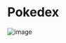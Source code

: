 # Pokedex
 ![image](https://user-images.githubusercontent.com/84411590/206587668-b10dd2ac-4d75-4d9b-acbe-4f43cfa26d43.png)

